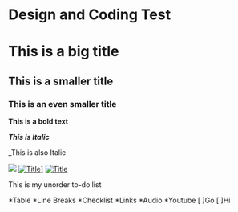 # Design and Coding Test

# This is a big title 
## This is a smaller title 
### This is an even smaller title 

**This is a bold text**

***This is Italic*** 

_This is also Italic

[<img src="https://i.imgur.com/l6qyhlr.gif">](http://i.imgur.com/)
<a href="https://media.giphy.com/" rel="some text">![Title](https://media.giphy.com/media/srdQojcvrqG3u/giphy.gif)]</a>
[![Title](http://i.imgur.com/7XsR1.jpg)](http://i.imgur.com)

This is my unorder to-do list

*Table
*Line Breaks
*Checklist
*Links
  *Audio
  *Youtube
[ ]Go
[ ]Hi
